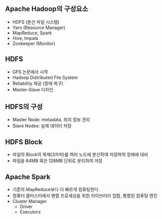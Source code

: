 ## Apache Hadoop의 구성요소

- HDFS (분산 파일 시스템)
- Yarn (Resource Manager)
- MapReduce, Spark
- Hive, Impala
- Zookeeper (Monitor)

## HDFS

- GFS 논문에서 시작
- Hadoop Distributed File System
- Reliability 제공 (장애 복구)
- Master-Slave 디자인  

## HDFS의 구성

- Master Node: metadata, 위치 정보 관리
- Slave Nodes: 실제 데이터 저장

## HDFS Block

- 파일의 Block의 복제(3카피)를 여러 노드에 분산하여 저장하여 장애에 대비
- 파일을 64MB 혹은 128MB 단위로 분리하여 저장

## Apache Spark

- 기존의 MapReduce보다 더 빠르게 컴퓨팅한다. 
- 컴퓨터 클러스터에서 병렬 프로세싱을 위한 라이브러리 집합, 통합된 컴퓨팅 엔진
- Cluster Manager 
    - Driver
    - Executors

